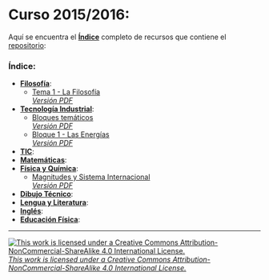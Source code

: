 # Curso 2015/2016:  
Aquí se encuentra el [**Índice**](https://github.com/KaliNuska/Curso_2015-2016/blob/master/README.md "Índice") completo de recursos que contiene el [repositorio](https://github.com/KaliNuska/Curso_2015-2016 "Curso 2015/2016"):  
### Índice:  
  * [**Filosofía**](https://github.com/KaliNuska/Curso_2015-2016/tree/master/Filosofia):  
    * [Tema 1 - La Filosofía](https://github.com/KaliNuska/Curso_2015-2016/blob/master/Filosofia/Tema%201%20-%20La%20Filosof%C3%ADa.md#tema-1-la-filosof%C3%ADa)  
    [*Versión PDF*]()  
  * [**Tecnología Industrial**]():  
    * [Bloques temáticos]()  
    [*Versión PDF*]()  
    * [Bloque 1 - Las Energías]()  
    [*Versión PDF*]()  
  * [**TIC**]():  
  * [**Matemáticas**]():  
  * [**Física y Química**]():  
    * [Magnitudes y Sistema Internacional]()  
    [*Versión PDF*]()  
  * [**Dibujo Técnico**]():
  * [**Lengua y Literatura**]():  
  * [**Inglés**]():  
  * [**Educación Física**]():  

---
[![This work is licensed under a Creative Commons Attribution-NonCommercial-ShareAlike 4.0 International License.](https://i.creativecommons.org/l/by-nc-sa/4.0/88x31.png)](https://creativecommons.org/licenses/by-nc-sa/4.0/ "This work is licensed under a Creative Commons Attribution-NonCommercial-ShareAlike 4.0 International License.")  
[*This work is licensed under a Creative Commons Attribution-NonCommercial-ShareAlike 4.0 International License.*](https://creativecommons.org/licenses/by-nc-sa/4.0/ "This work is licensed under a Creative Commons Attribution-NonCommercial-ShareAlike 4.0 International License.")  

